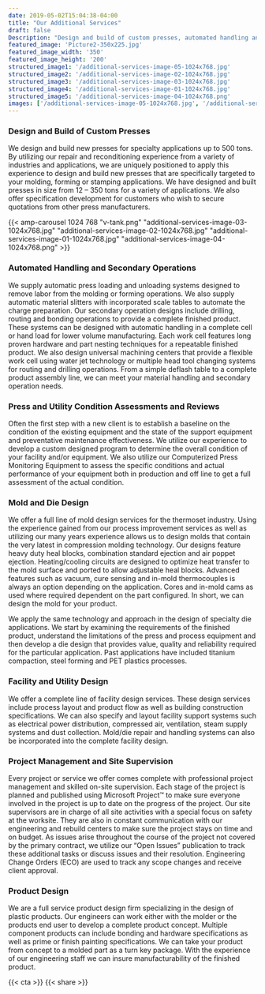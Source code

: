 ```yaml
---
date: 2019-05-02T15:04:38-04:00
title: "Our Additional Services"
draft: false
Description: "Design and build of custom presses, automated handling and secondary operations, assessments, mold and die..."
featured_image: 'Picture2-350x225.jpg'
featured_image_width: '350'
featured_image_height: '200'
structured_image1: '/additional-services-image-05-1024x768.jpg'
structured_image2: '/additional-services-image-02-1024x768.jpg'
structured_image3: '/additional-services-image-03-1024x768.jpg'
structured_image4: '/additional-services-image-01-1024x768.jpg'
structured_image5: '/additional-services-image-04-1024x768.png'
images: ['/additional-services-image-05-1024x768.jpg', '/additional-services-image-02-1024x768.jpg', '/additional-services-image-03-1024x768.jpg', '/additional-services-image-01-1024x768.jpg', '/additional-services-image-04-1024x768.png']
---
```


### Design and Build of Custom Presses

We design and build new presses for specialty applications up to 500 tons.  By utilizing our repair and reconditioning experience from a variety of industries and applications, we are uniquely positioned to apply this experience to design and build new presses that are specifically targeted to your molding, forming or stamping applications.  We have designed and built presses in size from 12 – 350 tons for a variety of applications.  We also offer specification development for customers who wish to secure quotations from other press manufacturers.

{{< amp-carousel 1024 768 "v-tank.png" "additional-services-image-03-1024x768.jpg" "additional-services-image-02-1024x768.jpg" "additional-services-image-01-1024x768.jpg" "additional-services-image-04-1024x768.png" >}}

### Automated Handling and Secondary Operations

We supply automatic press loading and unloading systems designed to remove labor from the molding or forming operations. We also supply automatic material slitters with incorporated scale tables to automate the charge preparation. Our secondary operation designs include drilling, routing and bonding operations to provide a complete finished product. These systems can be designed with automatic handling in a complete cell or hand load for lower volume manufacturing. Each work cell features long proven hardware and part nesting techniques for a repeatable finished product. We also design universal machining centers that provide a flexible work cell using water jet technology or multiple head tool changing systems for routing and drilling operations. From a simple deflash table to a complete product assembly line, we can meet your material handling and secondary operation needs.

### Press and Utility Condition Assessments and Reviews

Often the first step with a new client is to establish a baseline on the condition of the existing equipment and the state of the support equipment and preventative maintenance effectiveness.  We utilize our experience to develop a custom designed program to determine the overall condition of your facility and/or equipment.  We also utilize our Computerized Press Monitoring Equipment to assess the specific conditions and actual performance of your equipment both in production and off line to get a full assessment of the actual condition.

### Mold and Die Design

We offer a full line of mold design services for the thermoset industry. Using the experience gained from our process improvement services as well as utilizing our many years experience allows us to design molds that contain the very latest in compression molding technology. Our designs feature heavy duty heal blocks, combination standard ejection and air poppet ejection. Heating/cooling circuits are designed to optimize heat transfer to the mold surface and ported to allow adjustable heal blocks. Advanced features such as vacuum, cure sensing and in-mold thermocouples is always an option depending on the application. Cores and in-mold cams as used where required dependent on the part configured. In short, we can design the mold for your product.

We apply the same technology and approach in the design of specialty die applications.  We start by examining the requirements of the finished product, understand the limitations of the press and process equipment and then develop a die design that provides value, quality and reliability required for the particular application.  Past applications have included titanium compaction, steel forming and PET plastics processes.

### Facility and Utility Design

We offer a complete line of facility design services. These design services include process layout and product flow as well as building construction specifications. We can also specify and layout facility support systems such as electrical power distribution, compressed air, ventilation, steam supply systems and dust collection. Mold/die repair and handling systems can also be incorporated into the complete facility design.

### Project Management and Site Supervision

Every project or service we offer comes complete with professional project management and skilled on-site supervision.  Each stage of the project is planned and published using Microsoft Project™ to make sure everyone involved in the project is up to date on the progress of the project.  Our site supervisors are in charge of all site activities with a special focus on safety at the worksite.  They are also in constant communication with our engineering and rebuild centers to make sure the project stays on time and on budget.  As issues arise throughout the course of the project not covered by the primary contract, we utilize our “Open Issues” publication to track these additional tasks or discuss issues and their resolution.  Engineering Change Orders (ECO) are used to track any scope changes and receive client approval.

### Product Design

We are a full service product design firm specializing in the design of plastic products. Our engineers can work either with the molder or the products end user to develop a complete product concept. Multiple component products can include bonding and hardware specifications as well as prime or finish painting specifications. We can take your product from concept to a molded part as a turn key package. With the experience of our engineering staff we can insure manufacturability of the finished product.

{{< cta >}}
{{< share >}}